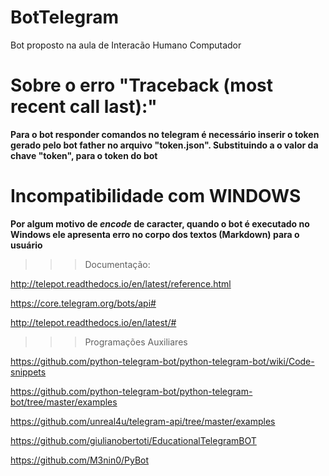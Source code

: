# BotTelegram
Bot proposto na aula de Interacão Humano Computador

# Sobre o erro "Traceback (most recent call last):"

**Para o bot responder comandos no telegram é necessário inserir o token gerado pelo bot father no arquivo "token.json". Substituindo a o valor da chave "token", para o token do bot**

# Incompatibilidade com WINDOWS

**Por algum motivo de _encode_ de caracter, quando o bot é executado no Windows ele apresenta erro no corpo dos textos (Markdown) para o usuário**

>>> Documentação:

http://telepot.readthedocs.io/en/latest/reference.html

https://core.telegram.org/bots/api#

http://telepot.readthedocs.io/en/latest/#

>>> Programações Auxiliares

https://github.com/python-telegram-bot/python-telegram-bot/wiki/Code-snippets

https://github.com/python-telegram-bot/python-telegram-bot/tree/master/examples

https://github.com/unreal4u/telegram-api/tree/master/examples

https://github.com/giulianobertoti/EducationalTelegramBOT

https://github.com/M3nin0/PyBot
